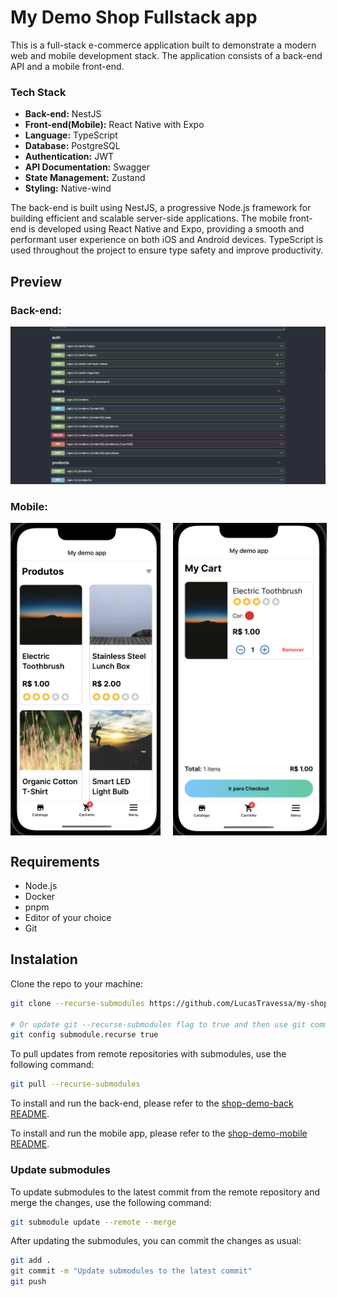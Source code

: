 # My Demo Shop Fullstack app

This is a full-stack e-commerce application built to demonstrate a modern web and mobile development stack. The application consists of a back-end API and a mobile front-end.

### Tech Stack

- **Back-end:** NestJS
- **Front-end(Mobile):** React Native with Expo
- **Language:** TypeScript
- **Database:** PostgreSQL
- **Authentication:** JWT
- **API Documentation:** Swagger
- **State Management:** Zustand
- **Styling:** Native-wind

The back-end is built using NestJS, a progressive Node.js framework for building efficient and scalable server-side applications. The mobile front-end is developed using React Native and Expo, providing a smooth and performant user experience on both iOS and Android devices. TypeScript is used throughout the project to ensure type safety and improve productivity.

## Preview

### Back-end:

<img src="./.github/swagger-demo-1.png" />

### Mobile:

<div style="display: flex; flex-direction: row; gap: 20px;">
<img src="./.github/app-demo-1.png" height=500 />
<img src="./.github/app-demo-2.png" height=500 />
</div>

## Requirements

- Node.js
- Docker
- pnpm
- Editor of your choice
- Git

## Instalation

Clone the repo to your machine:

```bash
git clone --recurse-submodules https://github.com/LucasTravessa/my-shop.git

# Or update git --recurse-submodules flag to true and then use git commands as normal
git config submodule.recurse true
```

To pull updates from remote repositories with submodules, use the following command:

```bash
git pull --recurse-submodules
```

To install and run the back-end, please refer to the [shop-demo-back README](./shop-demo-back/README.md).

To install and run the mobile app, please refer to the [shop-demo-mobile README](./shop-demo-mobile/README.md).

### Update submodules

To update submodules to the latest commit from the remote repository and merge the changes, use the following command:

```bash
git submodule update --remote --merge
```

After updating the submodules, you can commit the changes as usual:

```bash
git add .
git commit -m "Update submodules to the latest commit"
git push
```
